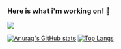### Here is what i'm working on! 👋
![](https://komarev.com/ghpvc/?username=jonasnapoles)

<!-- 
▶️ [Portfolio]()

▶️ [LinkedIn]() 

▶️ [Instagram]()

▶️ [Facebook]() 
-->

[![Anurag's GitHub stats](https://github-readme-stats.vercel.app/api?username=jonasnapoles)](https://github.com/jonasnapoles/github-readme-stats)
[![Top Langs](https://github-readme-stats.vercel.app/api/top-langs/?username=jonasnapoles&layout=compact)](https://github.com/jonasnapoles/github-readme-stats)




<!--
**jonasnapoles/jonasnapoles** is a ✨ _special_ ✨ repository because its `README.md` (this file) appears on your GitHub profile.

Here are some ideas to get you started:

- 🔭 I’m currently working on ...
- 🌱 I’m currently learning ...
- 👯 I’m looking to collaborate on ...
- 🤔 I’m looking for help with ...
- 💬 Ask me about ...
- 📫 How to reach me: ...
- 😄 Pronouns: ...
- ⚡ Fun fact: ...
-->
